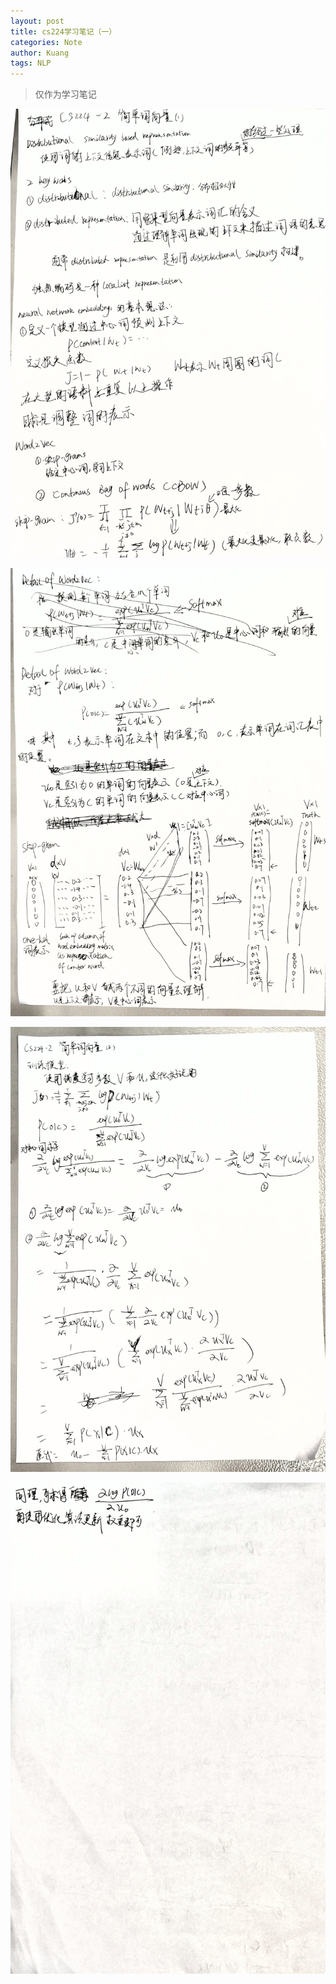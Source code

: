 ```yaml
---
layout: post
title: cs224学习笔记（一）
categories: Note
author: Kuang
tags: NLP
---
```




> 仅作为学习笔记



![](https://raw.githubusercontent.com/CrisJk/crisjk.github.io/master/fig/cs224/chapter1/0.jpg)

![](https://raw.githubusercontent.com/CrisJk/crisjk.github.io/master/fig/cs224/chapter1/1.jpg)

![](https://raw.githubusercontent.com/CrisJk/crisjk.github.io/master/fig/cs224/chapter1/2.jpg)

![](https://raw.githubusercontent.com/CrisJk/crisjk.github.io/master/fig/cs224/chapter1/3.jpg)